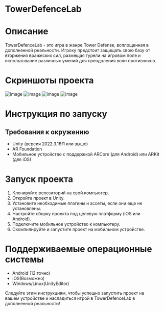 # TowerDefenceLab
# Описание

TowerDefenceLab - это игра в жанре Tower Defense, воплощенная в дополненной реальности. Игроку предстоит защищать свою базу от вторжения вражеских сил, размещая турели на игровом поле и использование различных умений для преодоления волн противников.
# Скриншоты проекта
![image](https://github.com/OverHome/TowerDefenceLab/assets/86974475/189e5ba2-a4f9-4e28-8875-fae770f4959e)
![image](https://github.com/OverHome/TowerDefenceLab/assets/86974475/ba603084-4379-4d10-bd1c-db1a3ab28a25)
![image](https://github.com/OverHome/TowerDefenceLab/assets/86974475/3a6fcedc-01fe-4cd1-94ab-b0db598a60ca)
![image](https://github.com/OverHome/TowerDefenceLab/assets/86974475/c37085d1-1478-46ea-91bf-fd0c448861c6)

# Инструкция по запуску
## Требования к окружению
* Unity (версия 2022.3.16f1 или выше)
* AR Foundation
* Мобильное устройство с поддержкой ARCore (для Android) или ARKit (для iOS) 

# Запуск проекта
1. Клонируйте репозиторий на свой компьютер.
2. Откройте проект в Unity.
3. Установите необходимые плагины и ассеты, если они еще не установлены.
4. Настройте сборку проекта под целевую платформу (iOS или Android).
5. Подключите мобильное устройство к компьютеру.
6. Скомпилируйте и запустите проект на мобильном устройстве.

# Поддерживаемые операционные системы
* Android (12 точно)
* iOS(Возможно)
* Windows/Linux(UnityEditor)
   
Следуйте этим инструкциям, чтобы успешно запустить проект на вашем устройстве и насладиться игрой в TowerDefenceLab в дополненной реальности!
